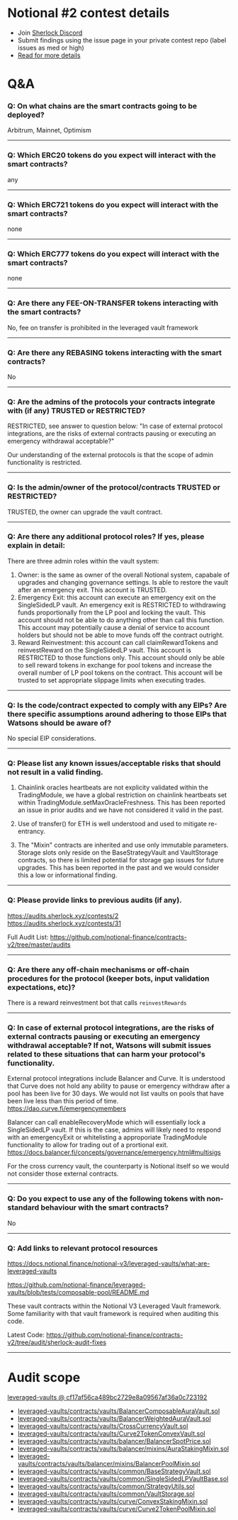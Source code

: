 
# Notional #2 contest details

- Join [Sherlock Discord](https://discord.gg/MABEWyASkp)
- Submit findings using the issue page in your private contest repo (label issues as med or high)
- [Read for more details](https://docs.sherlock.xyz/audits/watsons)

# Q&A

### Q: On what chains are the smart contracts going to be deployed?
Arbitrum, Mainnet, Optimism
___

### Q: Which ERC20 tokens do you expect will interact with the smart contracts? 
any
___

### Q: Which ERC721 tokens do you expect will interact with the smart contracts? 
none
___

### Q: Which ERC777 tokens do you expect will interact with the smart contracts? 
none
___

### Q: Are there any FEE-ON-TRANSFER tokens interacting with the smart contracts?

No, fee on transfer is prohibited in the leveraged vault framework
___

### Q: Are there any REBASING tokens interacting with the smart contracts?

No
___

### Q: Are the admins of the protocols your contracts integrate with (if any) TRUSTED or RESTRICTED?
RESTRICTED, see answer to question below: "In case of external protocol integrations, are the risks of external contracts pausing or executing an emergency withdrawal acceptable?"

Our understanding of the external protocols is that the scope of admin functionality is restricted.
___

### Q: Is the admin/owner of the protocol/contracts TRUSTED or RESTRICTED?
TRUSTED, the owner can upgrade the vault contract.
___

### Q: Are there any additional protocol roles? If yes, please explain in detail:
There are three admin roles within the vault system:
1. Owner: is the same as owner of the overall Notional system, capabale of upgrades and changing governance settings. Is able to restore the vault after an emergency exit. This account is TRUSTED.
2. Emergency Exit: this account can execute an emergency exit on the SingleSidedLP vault. An emergency exit is RESTRICTED to withdrawing funds proportionally from the LP pool and locking the vault. This account should not be able to do anything other than call this function. This account may potentially cause a denial of service to account holders but should not be able to move funds off the contract outright.
3. Reward Reinvestment: this account can call claimRewardTokens and reinvestReward on the SingleSidedLP vault. This account is RESTRICTED to those functions only. This account should only be able to sell reward tokens in exchange for pool tokens and increase the overall number of LP pool tokens on the contract. This account will be trusted to set appropriate slippage limits when executing trades.
___

### Q: Is the code/contract expected to comply with any EIPs? Are there specific assumptions around adhering to those EIPs that Watsons should be aware of?
No special EIP considerations.
___

### Q: Please list any known issues/acceptable risks that should not result in a valid finding.
1. Chainlink oracles heartbeats are not explicity validated within the TradingModule, we have a global restriction on chainlink heartbeats set within TradingModule.setMaxOracleFreshness. This has been reported an issue in prior audits and we have not considered it valid in the past.

2. Use of transfer() for ETH is well understood and used to mitigate re-entrancy.

3. The "Mixin" contracts are inherited and use only immutable parameters. Storage slots only reside on the BaseStrategyVault and VaultStorage contracts, so there is limited potential for storage gap issues for future upgrades. This has been reported in the past and we would consider this a low or informational finding.


___

### Q: Please provide links to previous audits (if any).
https://audits.sherlock.xyz/contests/2
https://audits.sherlock.xyz/contests/31

Full Audit List:
https://github.com/notional-finance/contracts-v2/tree/master/audits
___

### Q: Are there any off-chain mechanisms or off-chain procedures for the protocol (keeper bots, input validation expectations, etc)?
There is a reward reinvestment bot that calls `reinvestRewards`
___

### Q: In case of external protocol integrations, are the risks of external contracts pausing or executing an emergency withdrawal acceptable? If not, Watsons will submit issues related to these situations that can harm your protocol's functionality.
External protocol integrations include Balancer and Curve. It is understood that Curve does not hold any ability to pause or emergency withdraw after a pool has been live for 30 days. We would not list vaults on pools that have been live less than this period of time. https://dao.curve.fi/emergencymembers

Balancer can call enableRecoveryMode which will essentially lock a SingleSidedLP vault. If this is the case, admins will likely need to respond with an emergencyExit or whitelisting a approporiate TradingModule functionality to allow for trading out of a prortional exit. https://docs.balancer.fi/concepts/governance/emergency.html#multisigs

For the cross currency vault, the counterparty is Notional itself so we would not consider those external contracts.
___

### Q: Do you expect to use any of the following tokens with non-standard behaviour with the smart contracts?
No
___

### Q: Add links to relevant protocol resources
https://docs.notional.finance/notional-v3/leveraged-vaults/what-are-leveraged-vaults

https://github.com/notional-finance/leveraged-vaults/blob/tests/composable-pool/README.md


These vault contracts within the Notional V3 Leveraged Vault framework. Some familiarity with that vault framework is required when auditing this code.

Latest Code:
https://github.com/notional-finance/contracts-v2/tree/audit/sherlock-audit-fixes
___



# Audit scope


[leveraged-vaults @ cf17af56ca489bc2729e8a09567af36a0c723192](https://github.com/notional-finance/leveraged-vaults/tree/cf17af56ca489bc2729e8a09567af36a0c723192)
- [leveraged-vaults/contracts/vaults/BalancerComposableAuraVault.sol](leveraged-vaults/contracts/vaults/BalancerComposableAuraVault.sol)
- [leveraged-vaults/contracts/vaults/BalancerWeightedAuraVault.sol](leveraged-vaults/contracts/vaults/BalancerWeightedAuraVault.sol)
- [leveraged-vaults/contracts/vaults/CrossCurrencyVault.sol](leveraged-vaults/contracts/vaults/CrossCurrencyVault.sol)
- [leveraged-vaults/contracts/vaults/Curve2TokenConvexVault.sol](leveraged-vaults/contracts/vaults/Curve2TokenConvexVault.sol)
- [leveraged-vaults/contracts/vaults/balancer/BalancerSpotPrice.sol](leveraged-vaults/contracts/vaults/balancer/BalancerSpotPrice.sol)
- [leveraged-vaults/contracts/vaults/balancer/mixins/AuraStakingMixin.sol](leveraged-vaults/contracts/vaults/balancer/mixins/AuraStakingMixin.sol)
- [leveraged-vaults/contracts/vaults/balancer/mixins/BalancerPoolMixin.sol](leveraged-vaults/contracts/vaults/balancer/mixins/BalancerPoolMixin.sol)
- [leveraged-vaults/contracts/vaults/common/BaseStrategyVault.sol](leveraged-vaults/contracts/vaults/common/BaseStrategyVault.sol)
- [leveraged-vaults/contracts/vaults/common/SingleSidedLPVaultBase.sol](leveraged-vaults/contracts/vaults/common/SingleSidedLPVaultBase.sol)
- [leveraged-vaults/contracts/vaults/common/StrategyUtils.sol](leveraged-vaults/contracts/vaults/common/StrategyUtils.sol)
- [leveraged-vaults/contracts/vaults/common/VaultStorage.sol](leveraged-vaults/contracts/vaults/common/VaultStorage.sol)
- [leveraged-vaults/contracts/vaults/curve/ConvexStakingMixin.sol](leveraged-vaults/contracts/vaults/curve/ConvexStakingMixin.sol)
- [leveraged-vaults/contracts/vaults/curve/Curve2TokenPoolMixin.sol](leveraged-vaults/contracts/vaults/curve/Curve2TokenPoolMixin.sol)


